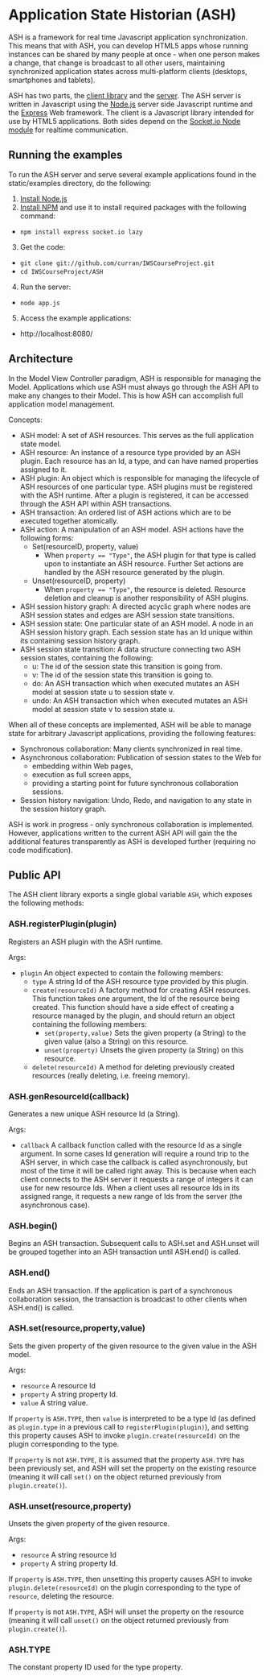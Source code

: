 # Application State Historian (ASH)

ASH is a framework for real time Javascript application synchronization. This means that with ASH, you can develop HTML5 apps whose running instances can be shared by many people at once - when one person makes a change, that change is broadcast to all other users, maintaining synchronized application states across multi-platform clients (desktops, smartphones and tablets).

ASH has two parts, the [client library](https://github.com/curran/IWSCourseProject/blob/master/ASH/static/js/ash.js) and the [server](https://github.com/curran/IWSCourseProject/blob/master/ASH/app.js). The ASH server is written in Javascript using the [Node.js](http://nodejs.org/) server side Javascript runtime and the [Express](http://expressjs.com/) Web framework. The client is a Javascript library intended for use by HTML5 applications. Both sides depend on the [Socket.io Node module](http://socket.io/ "Socket.io") for realtime communication.

## Running the examples

To run the ASH server and serve several example applications found in the static/examples directory, do the following:

 1. [Install Node.js](https://github.com/joyent/node/wiki/Installation)
 2. [Install NPM](http://npmjs.org/) and use it to install required packages with the following command:
   - `npm install express socket.io lazy`
 3. Get the code:
   - `git clone git://github.com/curran/IWSCourseProject.git`
   - `cd IWSCourseProject/ASH`
 4. Run the server:
   - `node app.js`
 5. Access the example applications:
   - http://localhost:8080/

## Architecture
In the Model View Controller paradigm, ASH is responsible for managing the Model. Applications which use ASH must always go through the ASH API to make any changes to their Model. This is how ASH can accomplish full application model management.

Concepts:

 - ASH model: A set of ASH resources. This serves as the full application state model.
 - ASH resource: An instance of a resource type provided by an ASH plugin. Each resource has an Id, a type, and can have named properties assigned to it.
 - ASH plugin: An object which is responsible for managing the lifecycle of ASH resources of one particular type. ASH plugins must be registered with the ASH runtime. After a plugin is registered, it can be accessed through the ASH API within ASH transactions.
 - ASH transaction: An ordered list of ASH actions which are to be executed together atomically.
 - ASH action: A manipulation of an ASH model. ASH actions have the following forms:
   - Set(resourceID, property, value)
     - When `property == "Type"`, the ASH plugin for that type is called upon to instantiate an ASH resource. Further Set actions are handled by the ASH resource generated by the plugin.
   - Unset(resourceID, property)
     - When `property == "Type"`, the resource is deleted. Resource deletion and cleanup is another responsibility of  ASH plugins.
 - ASH session history graph: A directed acyclic graph where nodes are ASH session states and edges are ASH session state transitions.
 - ASH session state: One particular state of an ASH model. A node in an ASH session history graph. Each session state has an Id unique within its containing session history graph.
 - ASH session state transition: A data structure connecting two ASH session states, containing the following:
   - u: The id of the session state this transition is going from.
   - v: The id of the session state this transition is going to.
   - do: An ASH transaction which when executed mutates an ASH model at session state u to session state v.
   - undo: An ASH transaction which when executed mutates an ASH model at session state v to session state u.

When all of these concepts are implemented, ASH will be able to manage state for arbitrary Javascript applications, providing the following features:

 - Synchronous collaboration: Many clients synchronized in real time.
 - Asynchronous collaboration: Publication of session states to the Web for
   - embedding within Web pages,
   - execution as full screen apps,
   - providing a starting point for future synchronous collaboration sessions.
 - Session history navigation: Undo, Redo, and navigation to any state in the session history graph.

ASH is work in progress - only synchronous collaboration is implemented. However, applications written to the current ASH API will gain the the additional features transparently as ASH is developed further (requiring no code modification).

## Public API
The ASH client library exports a single global variable `ASH`, which exposes the following methods:
### ASH.registerPlugin(plugin)
Registers an ASH plugin with the ASH runtime.

Args:

 - `plugin` An object expected to contain the following members:
   - `type` A string Id of the ASH resource type provided by this plugin.
   - `create(resourceId)` A factory method for creating ASH resources. This function takes one argument, the Id of the resource being created. This function should have a side effect of creating a resource managed by the plugin, and should return an object containing the following members:
     - `set(property,value)` Sets the given property (a String) to the given value (also a String) on this resource.
     - `unset(property)` Unsets the given property (a String) on this resource.
   - `delete(resourceId)` A method for deleting previously created resources (really deleting, i.e. freeing memory).

### ASH.genResourceId(callback)
Generates a new unique ASH resource Id (a String). 

Args:

 - `callback` A callback function called with the resource Id as a single argument. In some cases Id generation will require a round trip to the ASH server, in which case the callback is called asynchronously, but most of the time it will be called right away. This is because when each client connects to the ASH server it requests a range of integers it can use for new resource Ids. When a client uses all resource Ids in its assigned range, it requests a new range of Ids from the server (the asynchronous case).

### ASH.begin()
Begins an ASH transaction. Subsequent calls to ASH.set and ASH.unset will be grouped together into an ASH transaction until ASH.end() is called.

### ASH.end()
Ends an ASH transaction. If the application is part of a synchronous collaboration session, the transaction is broadcast to other clients when ASH.end() is called.

### ASH.set(resource,property,value)
Sets the given property of the given resource to the given value in the ASH model.

Args:

 - `resource` A resource Id
 - `property` A string property Id.
 - `value` A string value.

If `property` is `ASH.TYPE`, then `value` is interpreted to be a type Id (as defined as `plugin.type` in a previous call to `registerPlugin(plugin)`), and setting this property causes ASH to invoke `plugin.create(resourceId)` on the plugin corresponding to the type.

If `property` is not `ASH.TYPE`, it is assumed that the property `ASH.TYPE` has been previously set, and ASH will set the property on the existing resource (meaning it will call `set()` on the object returned previously from `plugin.create()`).

### ASH.unset(resource,property)
Unsets the given property of the given resource.

Args:
 - `resource` A string resource Id
 - `property` A string property Id.

If `property` is `ASH.TYPE`, then unsetting this property causes ASH to invoke `plugin.delete(resourceId)` on the plugin corresponding to the type of `resource`, deleting the resource.

If `property` is not `ASH.TYPE`, ASH will unset the property on the resource (meaning it will call `unset()` on the object returned previously from `plugin.create()`).

### ASH.TYPE
The constant property ID used for the type property.
